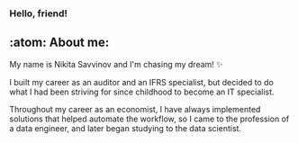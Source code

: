 ### Hello, friend!

## :atom: About me:
My name is Nikita Savvinov and I'm chasing my dream! ✨

I built my career as an auditor and an IFRS specialist, but decided to do what I had been striving for since childhood to become an IT specialist.

Throughout my career as an economist, I have always implemented solutions that helped automate the workflow, so I came to the profession of a data engineer, and later began studying to the data scientist.


<!--
**Nikita-Savvinov/Nikita-Savvinov** is a ✨ _special_ ✨ repository because its `README.md` (this file) appears on your GitHub profile.

Here are some ideas to get you started:

- 🔭 I’m currently working on ...
- 🌱 I’m currently learning ...
- 👯 I’m looking to collaborate on ...
- 🤔 I’m looking for help with ...
- 💬 Ask me about ...
- 📫 How to reach me: ...
- 😄 Pronouns: ...
- ⚡ Fun fact: ...
-->
